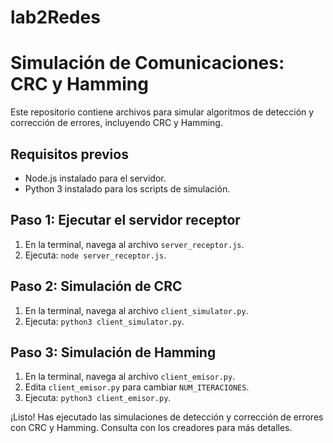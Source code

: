 # lab2Redes
# Simulación de Comunicaciones: CRC y Hamming

Este repositorio contiene archivos para simular algoritmos de detección y corrección de errores, incluyendo CRC y Hamming.

## Requisitos previos
- Node.js instalado para el servidor.
- Python 3 instalado para los scripts de simulación.

## Paso 1: Ejecutar el servidor receptor
1. En la terminal, navega al archivo `server_receptor.js`.
2. Ejecuta: `node server_receptor.js`.

## Paso 2: Simulación de CRC
1. En la terminal, navega al archivo `client_simulator.py`.
2. Ejecuta: `python3 client_simulator.py`.

## Paso 3: Simulación de Hamming
1. En la terminal, navega al archivo `client_emisor.py`.
2. Edita `client_emisor.py` para cambiar `NUM_ITERACIONES`.
3. Ejecuta: `python3 client_emisor.py`.

¡Listo! Has ejecutado las simulaciones de detección y corrección de errores con CRC y Hamming. Consulta con los creadores para más detalles.
